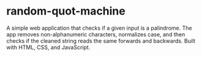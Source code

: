 # random-quot-machine
A simple web application that checks if a given input is a palindrome. The app removes non-alphanumeric characters, normalizes case, and then checks if the cleaned string reads the same forwards and backwards. Built with HTML, CSS, and JavaScript.
